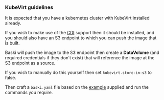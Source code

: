 ### KubeVirt guidelines

It is expected that you have a kubernetes cluster with KubeVirt installed already.

If you wish to make use of the [CDI](https://kubevirt.io/user-guide/operations/containerized_data_importer/) support
then it should be installed, and you should also have an S3 endpoint to which you can push the image that is built.

Baski will push the image to the S3 endpoint then create a **DataVolume** (and required credentials if they don't exist)
that will reference the image at the S3 endpoint as a source. 

If you wish to manually do this yourself then set `kubevirt.store-in-s3` to false.

Then craft a `baski.yaml` file based on the [example](../baski-example.yaml) supplied and run the commands you require.
